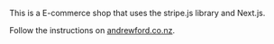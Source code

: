 This is a E-commerce shop that uses the stripe.js library and Next.js.

Follow the instructions on [andrewford.co.nz](https://andrewford.co.nz/articles/shop-nextjs-stripe-introduction/).
